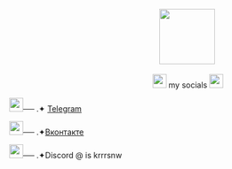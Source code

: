 ㅤㅤㅤㅤㅤㅤㅤㅤㅤㅤㅤㅤㅤㅤㅤㅤㅤㅤㅤㅤㅤ<img src="https://github.com/user-attachments/assets/5d9947cb-0dbb-46cc-a9ea-744b0ffd56aa" width="100" />

ㅤㅤㅤㅤㅤㅤㅤㅤㅤㅤㅤㅤㅤㅤㅤㅤㅤㅤㅤㅤ<img src="https://github.com/user-attachments/assets/9a682720-1354-4175-b791-f3b518f17404" width="25" />  my socials
<img src="https://github.com/user-attachments/assets/c3290db1-b668-41f4-bb65-21a49d499e31" width="25" /> 

<img src="https://github.com/user-attachments/assets/6b99a5c9-fbb9-4498-97a7-c673f389aa2b" width="25" />── .✦ <a href="https://t.me/kurrrrro">Telegram</a>

<img src="https://github.com/user-attachments/assets/cf506904-0639-4a76-83a3-c4474eca135e" width="25" />── .✦<a href="https://vk.com/krsn4k?ysclid=m4iw7jiayh141593806">Вконтакте</a>

<img src="https://github.com/user-attachments/assets/81de7b1b-1b92-40bc-af8e-be2e66de8fe0" width="25" />── .✦Discord @ is krrrsnw

